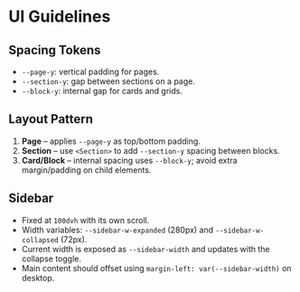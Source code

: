 # UI Guidelines

## Spacing Tokens
- `--page-y`: vertical padding for pages.
- `--section-y`: gap between sections on a page.
- `--block-y`: internal gap for cards and grids.

## Layout Pattern
1. **Page** – applies `--page-y` as top/bottom padding.
2. **Section** – use `<Section>` to add `--section-y` spacing between blocks.
3. **Card/Block** – internal spacing uses `--block-y`; avoid extra margin/padding on child elements.

## Sidebar
- Fixed at `100dvh` with its own scroll.
- Width variables: `--sidebar-w-expanded` (280px) and `--sidebar-w-collapsed` (72px).
- Current width is exposed as `--sidebar-width` and updates with the collapse toggle.
- Main content should offset using `margin-left: var(--sidebar-width)` on desktop.
